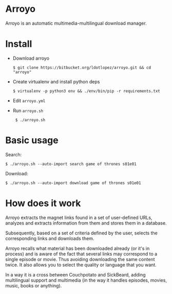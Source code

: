 Arroyo
======

Arroyo is an automatic multimedia-multilingual download manager.



Install
=======

* Download arroyo

    ```$ git clone https://bitbucket.org/ldotlopez/arroyo.git && cd "arroyo"```

* Create virtualenv and install python deps

    ```$ virtualenv -p python3 env && ./env/bin/pip -r requirements.txt```

* Edit `arroyo.yml`

* Run `arroyo.sh`

    ``` $ ./arroyo.sh```


Basic usage
===========

Search:

```$ ./arroyo.sh --auto-import search game of thrones s01e01```

Download:

```$ ./arroyo.sh --auto-import download game of thrones s01e01```



How does it work
=============

Arroyo extracts the magnet links found in a set of user-defined URLs, analyzes and extracts information from them and stores them in a database.

Subsequently, based on a set of criteria defined by the user, selects the corresponding links and downloads them.

Arroyo recalls what material has been downloaded already (or it's in process) and is aware of the fact that several links may correspond to a single episode or movie. Thus avoiding downloading the same content twice. It also allows you to select the quality or language that you want.

In a way it is a cross between Couchpotato and SickBeard, adding multilingual support and multimedia (in the way it handles episodes, movies, music, books or anything).